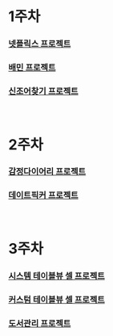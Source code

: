 # 1주차
### [넷플릭스 프로젝트](https://github.com/Josee20/SeSACTIL/tree/master/Week2/Netflix2)
### [배민 프로젝트](https://github.com/Josee20/Bamin)
### [신조어찾기 프로젝트](https://github.com/Josee20/newlyCoinedWordProject)
<br>

# 2주차
### [감정다이어리 프로젝트](https://github.com/Josee20/EmotioinDiaryProject)
### [데이트픽커 프로젝트](https://github.com/Josee20/DatePickerProject)
<br>

# 3주차
### [시스템 테이블뷰 셀 프로젝트](https://github.com/Josee20/SeSACTIL/blob/master/Week3/TrendMedia/TrendMedia/New%20Group)
### [커스텀 테이블뷰 셀 프로젝트](https://github.com/Josee20/SeSACTIL/tree/master/Week3/TrendMedia/TrendMedia/New%20Group/7-19_Assignment)
### [도서관리 프로젝트](https://github.com/Josee20/SeSACTIL/tree/master/Week3/LibraryProject)
